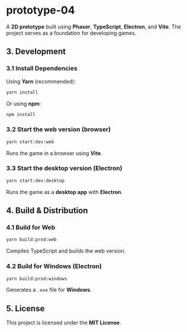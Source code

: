# **prototype-04**

A **2D prototype** built using **Phaser**, **TypeScript**, **Electron**, and **Vite**. The project serves as a foundation for developing games.

## **3. Development**

### **3.1 Install Dependencies**

Using **Yarn** (recommended):

```sh
yarn install
```

Or using **npm**:

```sh
npm install
```

### **3.2 Start the web version (browser)**

```sh
yarn start:dev:web
```

Runs the game in a browser using **Vite**.

### **3.3 Start the desktop version (Electron)**

```sh
yarn start:dev:desktop
```

Runs the game as a **desktop app** with **Electron**.

## **4. Build & Distribution**

### **4.1 Build for Web**

```sh
yarn build:prod:web
```

Compiles TypeScript and builds the web version.

### **4.2 Build for Windows (Electron)**

```sh
yarn build:prod:windows
```

Generates a `.exe` file for **Windows**.

## **5. License**

This project is licensed under the **MIT License**.
